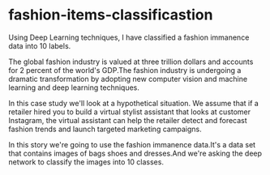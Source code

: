 # fashion-items-classificastion
Using Deep Learning techniques, I have classified a fashion immanence data into 10 labels.

The global fashion industry is valued at three trillion dollars and accounts for 2 percent of the world's GDP.The fashion industry is undergoing a dramatic transformation by adopting new computer vision and machine learning and deep learning techniques.

In this case study we'll look at a hypothetical situation.
We assume that if a retailer hired you to build a virtual stylist assistant that looks at customer Instagram, the virtual assistant can help the retailer detect and forecast fashion trends and launch targeted marketing campaigns.

In this story we're going to use the fashion immanence data.It's a data set that contains images of bags shoes and dresses.And we're asking the deep network to classify the images into 10 classes.
